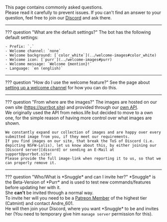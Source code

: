 [Discord]: https://purrbot.site/discord
[nekos.life]: https://nekos.life
[patreon]: https://patreon.com/purrbot

This page contains commonly asked questions.  
Please read it carefully to prevent issues. If you can't find an answer to your question, feel free to join our [Discord] and ask there.

----
??? question "What are the default settings?"
    The bot has the following default settings:
	
	- Prefix: `.`
	- Welcome channel: `none`
	- Welcome background: [`color_white`](../welcome-images#color_white)
	- Welcome icon: [`purr`](../welcome-images#purr)
	- Welcome message: `Welcome {mention}!`
	- Language: `en (english)`

----
??? question "How do I use the welcome feature?"
    See the page about [setting up a welcome channel](../welcome-channel) for how you can do this.

----
??? question "From where are the images?"
    The images are hosted on our own site (https://purrbot.site) and provided through our [own API](/api).  
    We originally used the API from nekos.life but decided to move to a own one, for the simple reason of having more control over what images are shown.
    
    We constantly expand our collection of images and are happy over every submitted image from you, if they meet our requirements.  
    If you find images on our site, that break the ToS of Discord (i.e. depicting NSFW-Lolis), let us know about this, by either joining our [Discord server][discord] or sending an E-Mail at support@purrbot.site!  
    Please provide the full image-link when reporting it to us, so that we can properly remove it.

----
??? question "Who/What is \*Snuggle\* and can I invite her?"
    \*Snuggle\* is the Beta-Version of \*Purr\* and is used to test new commands/features before updating her with it.  
    She **can't** be invited through a normal way.  
    To invite her will you need to be a [Patreon Member][patreon] of the highest tier (Catmint) and contact Andre_601.  
    He will then join your Discord, where you want \*Snuggle\* to be and invites her (You need to temporary give him `manage server` permission for this).
